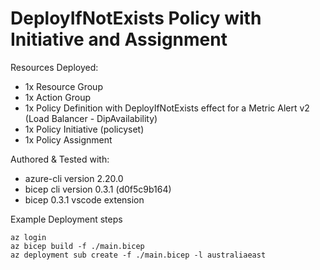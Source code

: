 # DeployIfNotExists Policy with Initiative and Assignment

Resources Deployed:
* 1x Resource Group
* 1x Action Group
* 1x Policy Definition with DeployIfNotExists effect for a Metric Alert v2 (Load Balancer - DipAvailability)
* 1x Policy Initiative (policyset)
* 1x Policy Assignment

Authored & Tested with:
* azure-cli version 2.20.0
* bicep cli version 0.3.1 (d0f5c9b164)
* bicep 0.3.1 vscode extension

Example Deployment steps
```
az login
az bicep build -f ./main.bicep
az deployment sub create -f ./main.bicep -l australiaeast
```